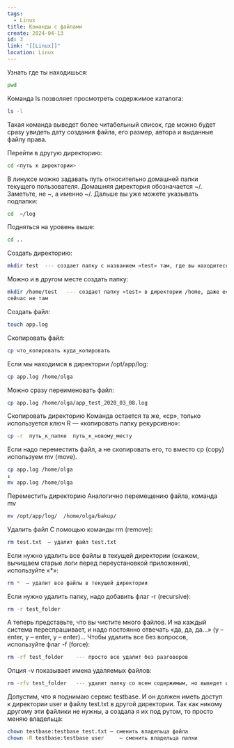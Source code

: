 ```yaml
---
tags:
  - Linux
title: Команды с файлами
create: 2024-04-13
id: 3
link: "[[Linux]]"
location: Linux
---
```

Узнать где ты находишься:
```bash
pwd
```

Команда ls позволяет просмотреть содержимое каталога:
```bash
ls -l
```
Такая команда выведет более читабельный список, где можно будет сразу увидеть дату создания файла, его размер, автора и выданные файлу права.

Перейти в другую директорию:
```bash
cd <путь к директории>
```

В линуксе можно задавать путь относительно домашней папки текущего пользователя. Домашняя директория обозначается ~/. Заметьте, не ~, а именно ~/. Дальше вы уже можете указывать подпапки:
```bash
cd  ~/log
```

Подняться на уровень выше:
```bash
cd ..
```

Создать директорию:
```bash
mkdir test  --- создает папку с названием «test» там, где вы находитесь
```

Можно и в другом месте создать папку:
```bash
mkdir /home/test   --- создает папку «test» в директории /home, даже если вы 
сейчас не там
```

Создать файл:
```bash
touch app.log
```

Скопировать файл:
```bash
cp что_копировать куда_копировать
```

Если мы находимся в директории /opt/app/log:
```bash
cp app.log /home/olga
```

Можно сразу переименовать файл:
```bash
cp app.log /home/olga/app_test_2020_03_08.log
```

Скопировать директорию
Команда остается та же, «cp», только используется ключ R — «копировать папку рекурсивно»:
```bash
cp -r  путь_к_папке  путь_к_новому_месту
```

Если надо переместить файл, а не скопировать его, то вместо cp (copy) используем mv (move).
```bash
cp app.log /home/olga
↓
mv app.log /home/olga
```

Переместить директорию
Аналогично перемещению файла, команда mv
```bash
mv /opt/app/log/  /home/olga/bakup/
```

Удалить файл
С помощью команды rm (remove):
```bash
rm test.txt  — удалит файл test.txt
```
Если нужно удалить все файлы в текущей директории (скажем, вычищаем старые логи перед переустановкой приложения), используйте «\*»:
```bash
rm *  — удалит все файлы в текущей директории
```
Если нужно удалить папку, надо добавить флаг -r (recursive):
```bash
rm -r test_folder
```
А теперь представьте, что вы чистите много файлов. И на каждый система переспрашивает, и надо постоянно отвечать «да, да, да...» (y – enter, y – enter, y – enter)… Чтобы удалить все без вопросов, используйте флаг -f (force):
```bash
rm -rf test_folder    --- просто все удалит без разговоров
```
Опция -v показывает имена удаляемых файлов:
```bash
rm -rfv test_folder   --- удалит папку со всем содержимым, но выведет имена удаляемых файлов
```

Допустим, что я поднимаю сервис testbase. И он должен иметь доступ к директории user и файлу test.txt в другой директории. Так как никому другому эти файлики не нужны, а создала я их под рутом, то просто меняю владельца:
```bash
chown testbase:testbase test.txt — сменить владельца файла
chown -R testbase:testbase user     — сменить владельца папки
```
